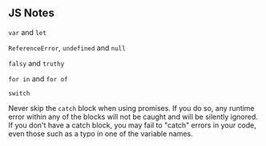 ## JS Notes

`var` and `let`

`ReferenceError`, `undefined` and `null`

`falsy` and `truthy`

`for in` and `for of`

`switch`

Never skip the `catch` block when using promises. If you do so, any runtime error within any of the blocks will not be caught and will be silently ignored. If you don't have a catch block, you may fail to "catch" errors in your code, even those such as a typo in one of the variable names.